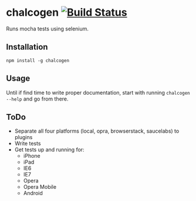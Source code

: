 chalcogen [![Build Status](https://secure.travis-ci.org/jakobmattsson/chalcogen.png)](http://travis-ci.org/jakobmattsson/chalcogen)
========

Runs mocha tests using selenium.



Installation
------------

`npm install -g chalcogen`



Usage
-----

Until if find time to write proper documentation, start with running `chalcogen --help` and go from there.


ToDo
----

* Separate all four platforms (local, opra, browserstack, saucelabs) to plugins
* Write tests
* Get tests up and running for:
  * iPhone
  * iPad
  * IE6
  * IE7
  * Opera
  * Opera Mobile
  * Android
